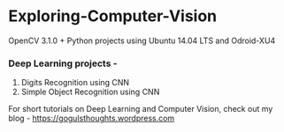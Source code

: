 # Exploring-Computer-Vision
OpenCV 3.1.0 + Python projects using Ubuntu 14.04 LTS and Odroid-XU4

### Deep Learning projects -
1. Digits Recognition using CNN
2. Simple Object Recognition using CNN

For short tutorials on Deep Learning and Computer Vision, check out my blog - https://gogulsthoughts.wordpress.com
